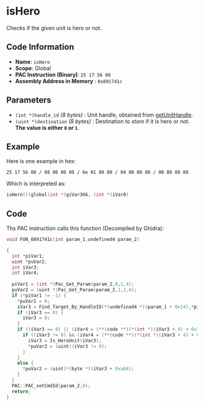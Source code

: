 # isHero

Checks if the given unit is hero or not.

## Code Information

- **Name**: `isHero`
- **Scope**: Global
- **PAC Instruction (Binary)**: `25 17 56 00`
- **Assembly Address in Memory** : `0x891741c`

## Parameters

- `(int *)handle_id` *(8 bytes)* : Unit handle, obtained from [getUnitHandle](./getunithandle.md).
- `(uint *)destination` *(8 bytes)* : Destination to *store* if it is hero or not. **The value is either `0` or `1`**.

## Example

Here is one example in hex:

```25 17 56 00 / 08 00 00 00 / 6e 01 00 00 / 04 00 00 00 / 00 00 00 00```

Which is interpreted as:

```c
isHero(((global)int *)giVar366, (int *)iVar0)
```

## Code

Ths PAC instruction calls this function (Decompiled by Ghidra):

```c
void FUN_0891741c(int param_1,undefined4 param_2)

{
  int *piVar1;
  uint *puVar2;
  int iVar3;
  int iVar4;
  
  piVar1 = (int *)Pac_Get_Param(param_2,0,1,4);
  puVar2 = (uint *)Pac_Get_Param(param_2,1,1,4);
  if (*piVar1 != -1) {
    *puVar2 = 0;
    iVar3 = Find_Target_By_HandleID(*(undefined4 *)(param_1 + 0x14),*piVar1,1);
    if (iVar3 == 0) {
      iVar3 = 0;
    }
    if ((iVar3 == 0) || (iVar4 = (**(code **)(*(int *)(iVar3 + 4) + 0x34))(iVar3), iVar4 != 9)) {
      if ((iVar3 != 0) && (iVar4 = (**(code **)(*(int *)(iVar3 + 4) + 0x34))(iVar3), iVar4 == 3)) {
        iVar3 = Is_HeroUnit(iVar3);
        *puVar2 = (uint)(iVar3 != 0);
      }
    }
    else {
      *puVar2 = (uint)*(byte *)(iVar3 + 0xa04);
    }
  }
  PAC::PAC_setCmdId(param_2,0);
  return;
}
```

